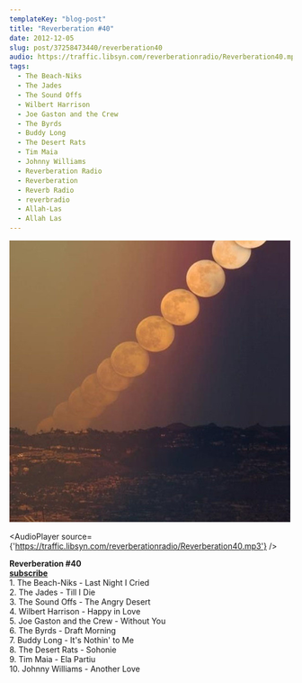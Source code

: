```yaml
---
templateKey: "blog-post"
title: "Reverberation #40"
date: 2012-12-05
slug: post/37258473440/reverberation40
audio: https://traffic.libsyn.com/reverberationradio/Reverberation40.mp3
tags:
  - The Beach-Niks
  - The Jades
  - The Sound Offs
  - Wilbert Harrison
  - Joe Gaston and the Crew
  - The Byrds
  - Buddy Long
  - The Desert Rats
  - Tim Maia
  - Johnny Williams
  - Reverberation Radio
  - Reverberation
  - Reverb Radio
  - reverbradio
  - Allah-Las
  - Allah Las
---
```


![Reverberation #40](../images/3391e21b7ebee775581c2e7d5ed380dfbe3d295fda3ca8506d5aa29b98cce2bc.jpg)

<AudioPlayer source={'https://traffic.libsyn.com/reverberationradio/Reverberation40.mp3'} />

<p><strong>Reverberation #40<br /><strong><strong><strong><a href="https://itunes.apple.com/us/podcast/reverberation-radio/id520739212?ign-mpt=uo%3D4" title="subscribe" target="_blank">subscribe</a></strong></strong></strong><br /></strong>1. The Beach-Niks - Last Night I Cried<br />2. The Jades - Till I Die<br />3. The Sound Offs - The Angry Desert<br />4. Wilbert Harrison - Happy in Love<br />5. Joe Gaston and the Crew - Without You<br />6. The Byrds - Draft Morning<br />7. Buddy Long - It's Nothin' to Me<br />8. The Desert Rats - Sohonie<br />9. Tim Maia - Ela Partiu<br />10. Johnny Williams - Another Love</p>
